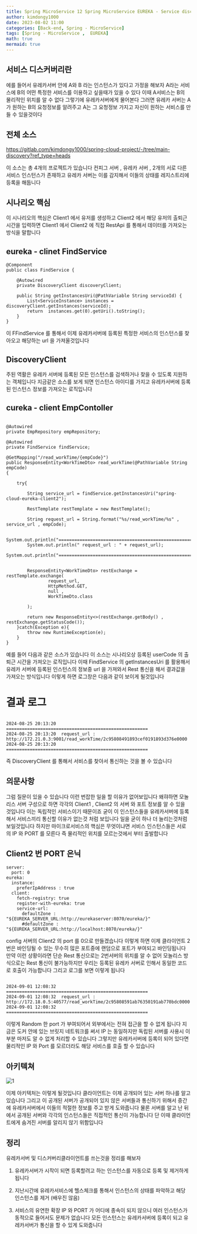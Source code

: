 ```yaml
---
title: Spring MicroService 12 Spring MicroService EUREKA - Service discovery
author: kimdongy1000
date: 2023-08-02 11:00
categories: [Back-end, Spring - MicroService]
tags: [Spring - MicroService ,  EUREKA]
math: true
mermaid: true
---
```


## 서비스 디스커버리란 
에를 들어서 유레카서버 안에 A와 B 라는 인스턴스가 있다고 가정을 해보자 A라는 서비스에 B의 어떤 특정한 서비스를 이용하고 싶을때가 있을 수 있다 이때 A서비스는 B의 물리적인 위치를 알 수 없다 그렇기에 유레카서버에게 물어본다 그러면 유레카 서버는 A가 원하는 B의 요청정보를 알려주고 A는 그 요청정보 가지고 자신이 원하는 서비스를 만들 수 있을것이다 

## 전체 소스
https://gitlab.com/kimdongy1000/spring-cloud-project/-/tree/main-discovery?ref_type=heads

이 소스는 총 4개의 프로젝트가 있습니다 컨피그 서버 , 유레카 서버 , 2개의 서로 다른 서비스 인스턴스가 존재하고 유레카 서버는 이를 감지해서 이들의 상태를 레지스트리에 등록을 해둡니다 

## 시나리오 핵심
이 시나리오의 핵심은 Client1 에서 유저를 생성하고 Client2 에서 해당 유저의 출퇴근 시간을 입력하면 Client1 에서 Client2 에 직접 RestApi 를 통해서 데이터를 가져오는 방식을 말합니다 

## eureka - clinet FindService

```
@Component
public class FindService {

    @Autowired
    private DiscoveryClient discoveryClient;

    public String getInstancesUri(@PathVariable String serviceId) {
        List<ServiceInstance> instances = discoveryClient.getInstances(serviceId);
        return  instances.get(0).getUri().toString();
    }
}

```
이 FFindService 를 통해서 이제 유레카서버에 등록된 특정한 서비스의 인스턴스를 찾아오고 해당하는 url 을 가져올것입니다 

## DiscoveryClient 
주된 역활은 유레카 서버에 등록된 모든 인스턴스를 검색하거나 찾을 수 있도록 지원하는 객체입니다 지금같은 소스를 보게 되면 인스턴스 아이디를 가지고 유레카서버에 등록된 인스턴스 정보를 가져오는
로직입니다

## cureka - client EmpContoller 
```

@Autowired
private EmpRepository empRepository;

@Autowired
private FindService findService;

@GetMapping("/read_workTime/{empCode}")
public ResponseEntity<WorkTimeDto> read_workTime(@PathVariable String empCode)
{

    try{

        String service_url = findService.getInstancesUri("spring-cloud-eureka-client2");

        RestTemplate restTemplate = new RestTemplate();

        String request_url = String.format("%s/read_workTime/%s" , service_url , empCode);

        System.out.println("======================================================");
        System.out.println(" request_url : " + request_url);
        System.out.println("======================================================");


        ResponseEntity<WorkTimeDto> restExchange = restTemplate.exchange(
                request_url,
                HttpMethod.GET,
                null ,
                WorkTimeDto.class

        );

        return new ResponseEntity<>(restExchange.getBody() , restExchange.getStatusCode());
    }catch(Exception e){
        throw new RuntimeException(e);
    }
}

```

예를 들어 다음과 같은 소스가 있습니다 이 소스는 시나리오상 등록된 userCode 의 출퇴근 시간을 가져오는 로직입니다 이때 FindService 의 getInstancesUri 를 활용해서 유레카 서버에 등록된 인스턴스의 정보중 url 을 가져와서 Rest 통신을 해서 결과값을 가져오는 방식입니다 이렇게 하면 로그창은 다음과 같이 보이게 될것입니다 

# 결과 로그
```

2024-08-25 20:13:20 ======================================================
2024-08-25 20:13:20  request_url : http://172.21.0.3:9001/read_workTime/2c95808491893cef0191893d376e0000
2024-08-25 20:13:20 ======================================================

```

즉 DiscoveryClient 를 통해서 서비스를 찾아서 통신하는 것을 볼 수 있습니다

## 의문사항 
그럼 질문이 있을 수 있습니다 이런 번잡한 일을 할 이유가 없어보입니다 왜햐하면 모놀리스 서버 구성으로 하면 각각의 Client1 , Client2 의 서버 와 포트 정보를 알 수 있을 것입니다 이는 독립적인 서비스이기 때문이죠 굳이 이 인스턴스들을 유레카서버에 등록해서 서비스끼리 통신할 이유가 없는것 처럼 보입니다 일을 굳이 하나 더 늘리는것처럼 보일것입니다 하지만 마이크로서비스의 핵심은 무엇이냐면 서비스 인스턴스들은 서로의 IP 와 PORT 를 모른다 즉 물리적인 위치를 모르는것에서 부터 출발합니다 

## Client2 번 PORT 은닉 

```
server:
  port: 0
eureka:
  instance:
    preferIpAddress : true
  client:
    fetch-registry: true
    register-with-eureka: true
    service-url:
      defaultZone : "${EUREKA_SERVER_URL:http://eurekaserver:8070/eureka/}"
      #defaultZone : "${EUREKA_SERVER_URL:http://localhost:8070/eureka/}"
```

config 서버의 Client2 의 port 를 0으로 만들겠습니다 이렇게 하면 이제 클라이언트 2번은 바인딩될 수 있는 무수히 많은 포트중에 랜덤으로 포트가 부여되고 바인딩됩니다 만약 이런 상황이라면 단순 Rest 통신으로는 2번서버의 위치를 알 수 없어 모놀리스 방식으로는 Rest 통신이 불가능하지만 우리는 등록된 유레카 서버로 인해서 동일한 코드로 호출이 가능합니다
그리고 로그를 보면 이렇게 됩니다 

```

2024-09-01 12:08:32 ======================================================
2024-09-01 12:08:32  request_url : http://172.18.0.5:40577/read_workTime/2c95808591ab76350191ab770bdc0000
2024-09-01 12:08:32 ======================================================

```
이렇게 Random 한 port 가 부여되어서 외부에서는 전혀 접근을 할 수 없게 됩니다 지금은 도커 안에 있는 브릿지 네트워크를 써서 IP 는 동일하지만 독립된 서버를 사용시 이 부분 마저도 알 수 없게 처리할 수 있습니다 그렇지만 유레카서버에 등록이 되어 있다면 물리적인 IP 와 Port 를 모르더라도 해당 서비스를 호출 할 수 있습니다


## 아키텍쳐
![1](https://github.com/user-attachments/assets/bd9a61e8-545b-4b8d-9213-d7b3ab2fd8b4)

이제 아키텍처는 이렇게 될것입니다 클라이언트는 이제 공개되어 있는 서버 하나를 알고 있습니다 그리고 이 공개된 서버가 공개되어 있지 않은 서버들과 통신하기 위해서 중간에 유레카서버에서 이들의 적절한 정보를 주고 받게 도와줍니다 물론 서버를 알고 난 뒤에서 공개된 서버와 각각의 인스턴스들은 직접적인 통신이 가능합니다 단 이때 클라이언트에게 숨겨진 서버를 알리지 않기 위함입니다

## 정리
유레카서버 및 디스커버리클라이언트를 쓰는것을 정리를 해보자

1. 유레카서버가 시작이 되면 등록할려고 하는 인스턴스를 자동으로 등록 및 제거하게 됩니다

2. 지난시간에 유레카서비스에 헬스체크를 통해서 인스턴스의 상태를 파악하고 해당 인스턴스를 제거 (배우진 않음)

3. 서비스의 유연한 확장 IP 와 PORT 가 어디에 종속이 되지 않으니 여러 인스턴스가 동적으로 들어서도 문제가 없습니다 모든 인스턴스는 유레카서버에 등록이 되고 유레카서버가 통신을 할 수 있게 도와줍니다 













